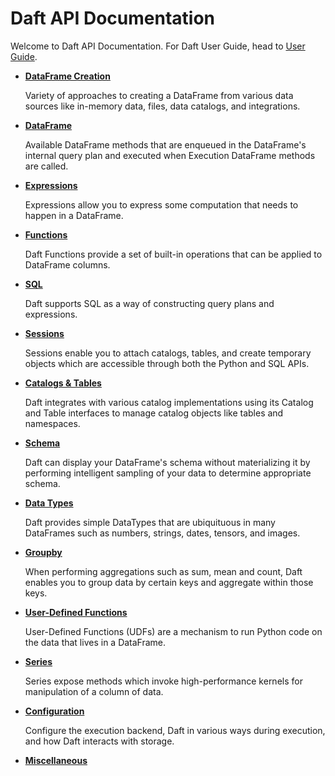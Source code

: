 # Daft API Documentation

Welcome to Daft API Documentation. For Daft User Guide, head to [User Guide](../index.md).

<div class="grid cards" markdown>

- [**DataFrame Creation**](dataframe_creation.md)

    Variety of approaches to creating a DataFrame from various data sources like in-memory data, files, data catalogs, and integrations.

- [**DataFrame**](dataframe.md)

    Available DataFrame methods that are enqueued in the DataFrame's internal query plan and executed when Execution DataFrame methods are called.

- [**Expressions**](expressions.md)

    Expressions allow you to express some computation that needs to happen in a DataFrame.

- [**Functions**](functions.md)

    Daft Functions provide a set of built-in operations that can be applied to DataFrame columns.

- [**SQL**](sql.md)

    Daft supports SQL as a way of constructing query plans and expressions.

- [**Sessions**](sessions.md)

    Sessions enable you to attach catalogs, tables, and create temporary objects which are accessible through both the Python and SQL APIs.

- [**Catalogs & Tables**](catalogs_tables.md)

    Daft integrates with various catalog implementations using its Catalog and Table interfaces to manage catalog objects like tables and namespaces.

- [**Schema**](schema.md)

    Daft can display your DataFrame's schema without materializing it by performing intelligent sampling of your data to determine appropriate schema.

- [**Data Types**](data_types.md)

    Daft provides simple DataTypes that are ubiquituous in many DataFrames such as numbers, strings, dates, tensors, and images.

- [**Groupby**](groupby.md)

    When performing aggregations such as sum, mean and count, Daft enables you to group data by certain keys and aggregate within those keys.

- [**User-Defined Functions**](udf.md)

    User-Defined Functions (UDFs) are a mechanism to run Python code on the data that lives in a DataFrame.

- [**Series**](series.md)

    Series expose methods which invoke high-performance kernels for manipulation of a column of data.

- [**Configuration**](config.md)

    Configure the execution backend, Daft in various ways during execution, and how Daft interacts with storage.

- [**Miscellaneous**](misc.md)

</div>
